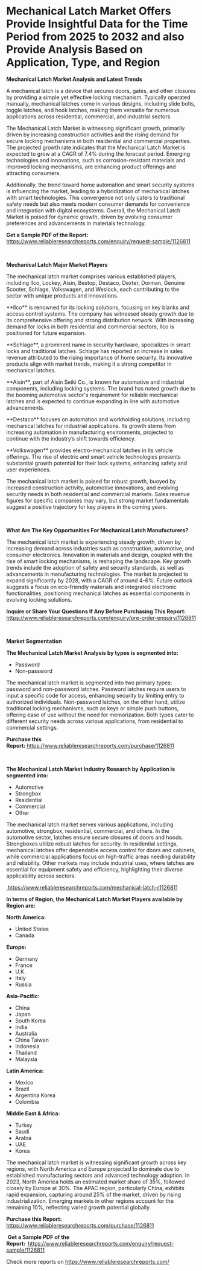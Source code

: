 <p><h1>Mechanical Latch Market Offers Provide Insightful Data for the Time Period from 2025 to 2032 and also Provide Analysis Based on Application, Type, and Region</h1></p><p><strong>Mechanical Latch Market Analysis and Latest Trends</strong></p>
<p><p>A mechanical latch is a device that secures doors, gates, and other closures by providing a simple yet effective locking mechanism. Typically operated manually, mechanical latches come in various designs, including slide bolts, toggle latches, and hook latches, making them versatile for numerous applications across residential, commercial, and industrial sectors.</p><p>The Mechanical Latch Market is witnessing significant growth, primarily driven by increasing construction activities and the rising demand for secure locking mechanisms in both residential and commercial properties. The projected growth rate indicates that the Mechanical Latch Market is expected to grow at a CAGR of 7.4% during the forecast period. Emerging technologies and innovations, such as corrosion-resistant materials and improved locking mechanisms, are enhancing product offerings and attracting consumers. </p><p>Additionally, the trend toward home automation and smart security systems is influencing the market, leading to a hybridization of mechanical latches with smart technologies. This convergence not only caters to traditional safety needs but also meets modern consumer demands for convenience and integration with digital ecosystems. Overall, the Mechanical Latch Market is poised for dynamic growth, driven by evolving consumer preferences and advancements in materials technology.</p></p>
<p><strong>Get a Sample PDF of the Report:&nbsp;</strong> <a href="https://www.reliableresearchreports.com/enquiry/request-sample/1126811?utm_campaign=2229&utm_medium=2&utm_source=Github&utm_content=ia&utm_term=06022025&utm_id=mechanical-latch">https://www.reliableresearchreports.com/enquiry/request-sample/1126811</a></p>
<p>&nbsp;</p>
<p><strong>Mechanical Latch Major Market Players</strong></p>
<p><p>The mechanical latch market comprises various established players, including Ilco, Lockey, Aisin, Bestop, Destaco, Dexter, Dorman, Genuine Scooter, Schlage, Volkswagen, and Weslock, each contributing to the sector with unique products and innovations.</p><p>**Ilco** is renowned for its locking solutions, focusing on key blanks and access control systems. The company has witnessed steady growth due to its comprehensive offering and strong distribution network. With increasing demand for locks in both residential and commercial sectors, Ilco is positioned for future expansion.</p><p>**Schlage**, a prominent name in security hardware, specializes in smart locks and traditional latches. Schlage has reported an increase in sales revenue attributed to the rising importance of home security. Its innovative products align with market trends, making it a strong competitor in mechanical latches.</p><p>**Aisin**, part of Aisin Seiki Co., is known for automotive and industrial components, including locking systems. The brand has noted growth due to the booming automotive sector's requirement for reliable mechanical latches and is expected to continue expanding in line with automotive advancements.</p><p>**Destaco** focuses on automation and workholding solutions, including mechanical latches for industrial applications. Its growth stems from increasing automation in manufacturing environments, projected to continue with the industry’s shift towards efficiency.</p><p>**Volkswagen** provides electro-mechanical latches in its vehicle offerings. The rise of electric and smart vehicle technologies presents substantial growth potential for their lock systems, enhancing safety and user experiences.</p><p>The mechanical latch market is poised for robust growth, buoyed by increased construction activity, automotive innovations, and evolving security needs in both residential and commercial markets. Sales revenue figures for specific companies may vary, but strong market fundamentals suggest a positive trajectory for key players in the coming years.</p></p>
<p>&nbsp;</p>
<p><strong>What Are The Key Opportunities For Mechanical Latch Manufacturers?</strong></p>
<p><p>The mechanical latch market is experiencing steady growth, driven by increasing demand across industries such as construction, automotive, and consumer electronics. Innovation in materials and design, coupled with the rise of smart locking mechanisms, is reshaping the landscape. Key growth trends include the adoption of safety and security standards, as well as advancements in manufacturing technologies. The market is projected to expand significantly by 2028, with a CAGR of around 4-6%. Future outlook suggests a focus on eco-friendly materials and integrated electronic functionalities, positioning mechanical latches as essential components in evolving locking solutions.</p></p>
<p><strong>Inquire or Share Your Questions If Any Before Purchasing This Report:</strong> <a href="https://www.reliableresearchreports.com/enquiry/pre-order-enquiry/1126811?utm_campaign=2229&utm_medium=2&utm_source=Github&utm_content=ia&utm_term=06022025&utm_id=mechanical-latch">https://www.reliableresearchreports.com/enquiry/pre-order-enquiry/1126811</a></p>
<p>&nbsp;</p>
<p><strong>Market Segmentation</strong></p>
<p><strong>The Mechanical Latch Market Analysis by types is segmented into:</strong></p>
<p><ul><li>Password</li><li>Non-password</li></ul></p>
<p><p>The mechanical latch market is segmented into two primary types: password and non-password latches. Password latches require users to input a specific code for access, enhancing security by limiting entry to authorized individuals. Non-password latches, on the other hand, utilize traditional locking mechanisms, such as keys or simple push buttons, offering ease of use without the need for memorization. Both types cater to different security needs across various applications, from residential to commercial settings.</p></p>
<p><strong>Purchase this Report:&nbsp;</strong><a href="https://www.reliableresearchreports.com/purchase/1126811?utm_campaign=2229&utm_medium=2&utm_source=Github&utm_content=ia&utm_term=06022025&utm_id=mechanical-latch">https://www.reliableresearchreports.com/purchase/1126811</a></p>
<p>&nbsp;</p>
<p><strong>The Mechanical Latch Market Industry Research by Application is segmented into:</strong></p>
<p><ul><li>Automotive</li><li>Strongbox</li><li>Residential</li><li>Commercial</li><li>Other</li></ul></p>
<p><p>The mechanical latch market serves various applications, including automotive, strongbox, residential, commercial, and others. In the automotive sector, latches ensure secure closures of doors and hoods. Strongboxes utilize robust latches for security. In residential settings, mechanical latches offer dependable access control for doors and cabinets, while commercial applications focus on high-traffic areas needing durability and reliability. Other markets may include industrial uses, where latches are essential for equipment safety and efficiency, highlighting their diverse applicability across sectors.</p></p>
<p><a href="https://www.reliableresearchreports.com/mechanical-latch-r1126811?utm_campaign=2229&utm_medium=2&utm_source=Github&utm_content=ia&utm_term=06022025&utm_id=mechanical-latch">&nbsp;https://www.reliableresearchreports.com/mechanical-latch-r1126811</a></p>
<p><strong>In terms of Region, the Mechanical Latch Market Players available by Region are:</strong></p>
<p>
    <p> <strong> North America: </strong>
        <ul>
            <li>United States</li>
            <li>Canada</li>
        </ul>
        </p> 
    <p> <strong> Europe: </strong>
        <ul>
            <li>Germany</li>
            <li>France</li>
            <li>U.K.</li>
            <li>Italy</li>
            <li>Russia</li>
        </ul>
        </p> 
    <p> <strong> Asia-Pacific: </strong>
        <ul>
            <li>China</li>
            <li>Japan</li>
            <li>South Korea</li>
            <li>India</li>
            <li>Australia</li>
            <li>China Taiwan</li>
            <li>Indonesia</li>
            <li>Thailand</li>
            <li>Malaysia</li>
        </ul>
        </p> 
    <p> <strong> Latin America: </strong>
        <ul>
            <li>Mexico</li>
            <li>Brazil</li>
            <li>Argentina Korea</li>
            <li>Colombia</li>
        </ul>
        </p> 
    <p> <strong> Middle East & Africa: </strong>
        <ul>
            <li>Turkey</li>
            <li>Saudi</li>
            <li>Arabia</li>
            <li>UAE</li>
            <li>Korea</li>
        </ul>
    </p>
    </p>
<p><p>The mechanical latch market is witnessing significant growth across key regions, with North America and Europe projected to dominate due to established manufacturing sectors and advanced technology adoption. In 2023, North America holds an estimated market share of 35%, followed closely by Europe at 30%. The APAC region, particularly China, exhibits rapid expansion, capturing around 25% of the market, driven by rising industrialization. Emerging markets in other regions account for the remaining 10%, reflecting varied growth potential globally.</p></p>
<p><strong>Purchase this Report: </strong><a href="https://www.reliableresearchreports.com/purchase/1126811?utm_campaign=2229&utm_medium=2&utm_source=Github&utm_content=ia&utm_term=06022025&utm_id=mechanical-latch">https://www.reliableresearchreports.com/purchase/1126811</a></p>
<p>&nbsp;<strong>Get a Sample PDF of the Report:&nbsp;&nbsp;</strong><a href="https://www.reliableresearchreports.com/enquiry/request-sample/1126811?utm_campaign=2229&utm_medium=2&utm_source=Github&utm_content=ia&utm_term=06022025&utm_id=mechanical-latch">https://www.reliableresearchreports.com/enquiry/request-sample/1126811</a></p>
<p><strong></strong></p>
<p>Check more reports on <a href="https://www.reliableresearchreports.com/?utm_campaign=2229&utm_medium=2&utm_source=Github&utm_content=ia&utm_term=06022025&utm_id=mechanical-latch">https://www.reliableresearchreports.com/</a></p>